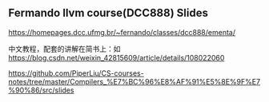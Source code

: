 





## Fermando llvm course(DCC888) Slides

https://homepages.dcc.ufmg.br/~fernando/classes/dcc888/ementa/





中文教程，配套的讲解在简书上：如 https://blog.csdn.net/weixin_42815609/article/details/108022060

https://github.com/PiperLiu/CS-courses-notes/tree/master/Compilers_%E7%BC%96%E8%AF%91%E5%8E%9F%E7%90%86/src/slides